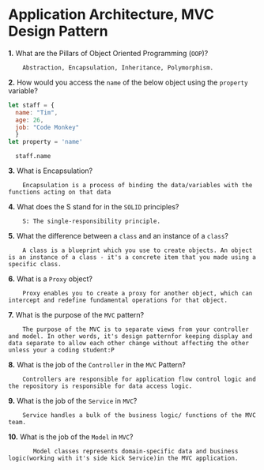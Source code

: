 # Application Architecture, MVC Design Pattern

**1.** What are the Pillars of Object Oriented Programming (`OOP`)?
<!-- enter you answer in the space below -->
```
    Abstraction, Encapsulation, Inheritance, Polymorphism.
```
**2.** How would you access the `name` of the below object using the `property` variable?
```js
let staff = {
  name: "Tim",
  age: 26,
  job: "Code Monkey"
  }
let property = 'name'
```
<!-- enter you answer in the space below -->
```
  staff.name
```
**3.** What is Encapsulation?
<!-- enter you answer in the space below -->
```
    Encapsulation is a process of binding the data/variables with the functions acting on that data
```
**4.** What does the S stand for in the `SOLID` principles?
<!-- enter you answer in the space below -->
```
    S: The single-responsibility principle.
```
**5.** What the difference between a `class` and an instance of a `class`?
<!-- enter you answer in the space below -->
```
    A class is a blueprint which you use to create objects. An object is an instance of a class - it's a concrete item that you made using a specific class.
```
**6.** What is a `Proxy` object?
<!-- enter you answer in the space below -->
```
    Proxy enables you to create a proxy for another object, which can intercept and redefine fundamental operations for that object.
```

**7.** What is the purpose of the `MVC` pattern?
<!-- enter you answer in the space below -->
```
    The purpose of the MVC is to separate views from your controller and model. In other words, it's design patternfor keeping display and data separate to allow each other change without affecting the other unless your a coding student:P
```
**8.** What is the job of the `Controller` in the `MVC` Pattern?
<!-- enter you answer in the space below -->
```
    Controllers are responsible for application flow control logic and the repository is responsible for data access logic.
```

**9.** What is the job of the `Service` in `MVC`?
<!-- enter you answer in the space below -->
```
    Service handles a bulk of the business logic/ functions of the MVC team.
```
**10.** What is the job of the `Model` in `MVC`?
<!-- enter you answer in the space below -->
```
       Model classes represents domain-specific data and business logic(working with it's side kick Service)in the MVC application.
```

